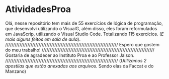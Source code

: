 # AtividadesProa
Olá, nesse repositório tem mais de 55 exercícios de lógica de programação, que desenvolvi utilizando o VisualG, além disso, eles foram reformulados em
JavaScrip, utilizando o Visual Studio Code. Totalizando 115 exercícios. (*E mais alguns feitos em sala de aula*).
///////////////////////////////////////////////////////////////////////
Espero que gostem do meu trabalho!
///////////////////////////////////////////////////////////////////////
Gostaria de agradecer ao Instituto Proa e ao Professor Jaison.
///////////////////////////////////////////////////////////////////////
(*Utilizamos 2 apostilas que estão anexadas aos arquivos.* Sendo elas da Faccat e do Manzano)
